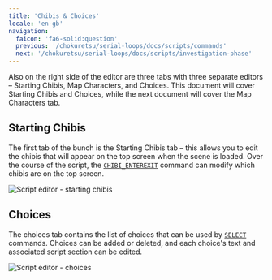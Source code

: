 ```yaml
---
title: 'Chibis & Choices'
locale: 'en-gb'
navigation:
  faicon: 'fa6-solid:question'
  previous: '/chokuretsu/serial-loops/docs/scripts/commands'
  next: '/chokuretsu/serial-loops/docs/scripts/investigation-phase'
---
```


Also on the right side of the editor are three tabs with three separate editors &ndash; Starting Chibis, Map Characters, and Choices.
This document will cover Starting Chibis and Choices, while the next document will cover the Map Characters tab.

## Starting Chibis
The first tab of the bunch is the Starting Chibis tab &ndash; this allows you to edit the chibis that will appear on the top screen when the
scene is loaded. Over the course of the script, the [`CHIBI_ENTEREXIT`](./commands#chibi_enterexit) command can modify which chibis are on the top screen.

![Script editor - starting chibis](/images/chokuretsu/serial-loops/script-starting-chibis.png)

## Choices
The choices tab contains the list of choices that can be used by [`SELECT`](./commands#select) commands. Choices can be added or deleted, and
each choice's text and associated script section can be edited.

![Script editor - choices](/images/chokuretsu/serial-loops/script-choices.png)